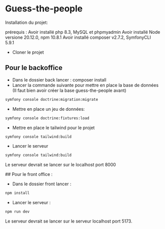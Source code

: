 # Guess-the-people

Installation du projet:

prérequis : Avoir installé php 8.3, MySQL et phpmyadmin
            Avoir installé Node versione 20.12.0, npm 10.8.1
            Avoir installé composer v2.7.2, SymfonyCLI 5.9.1

- Cloner le projet

## Pour le backoffice

- Dans le dossier back lancer : composer install
- Lancer la commande suivante pour mettre en place la base de données (Il faut bien avoir créer la base guess-the-people avant)

```sh
symfony console doctrine:migration:migrate 
```

- Mettre en place un jeu de données:

```sh
symfony console doctrine:fixtures:load
```
- Mettre en place le tailwind pour le projet

```sh
symfony console tailwind:build
```
- Lancer le serveur

```sh
symfony console tailwind:build
```

Le serveur devrait se lancer sur le localhost port 8000

## Pour le front office :

- Dans le dossier front lancer : 

```sh
npm install
```

- Lancer le serveur :

```sh
npm run dev
```

Le serveur devrait se lancer sur le serveur localhost port 5173.
